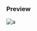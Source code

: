 ### Preview
![a](https://github.com/Eazvy/UILibs/blob/main/Librarys/Aqua/Screenshot%202023-02-24%20142453.png?raw=true)

